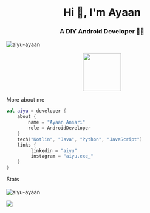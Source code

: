 <h1 align="center">Hi 👋, I'm Ayaan</h1>
<h3 align="center">A DIY Android Developer 👨‍💻</h3>


<p align="left"> <img src="https://komarev.com/ghpvc/?username=aiyu-ayaan&label=Profile%20views&color=0e75b6&style=flat" alt="aiyu-ayaan" /> </p>

<div id="header" align="center">
  <img src="https://media.giphy.com/media/M9gbBd9nbDrOTu1Mqx/giphy.gif" width="100"/>
</div>

More about me
```kotlin
val aiyu = developer {
    about {
        name = "Ayaan Ansari"
        role = AndroidDeveloper
    }
    tech("Kotlin", "Java", "Python", "JavaScript")
    links {
         linkedin = "aiyu"
         instagram = "aiyu.exe_"
    }
}
```

Stats
<br> <br>
<img src="https://github-readme-stats.vercel.app/api?username=aiyu-ayaan&show_icons=true" alt="aiyu-ayaan" />

<img src="https://github-readme-stats.vercel.app/api/top-langs/?username=aiyu-ayaan&show_icons=true&layout=compact&hide=css"/>
